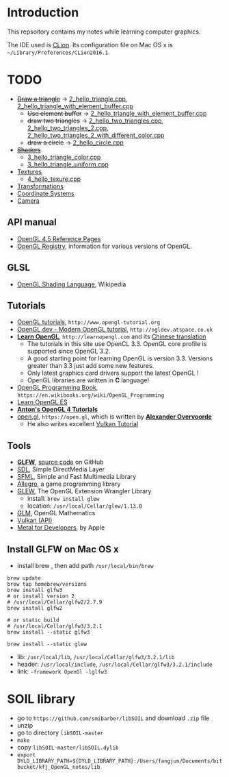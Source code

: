 # Introduction
 This repsoitory contains my notes while learning computer graphics.

 The IDE used is [CLion][1]. Its configuration file on Mac OS x is `~/Library/Preferences/CLion2016.1`.


# TODO
 - ~~[Draw a triangle][19]~~ -> [2_hello_triangle.cpp][21], [2_hello_triangle_with_element_buffer.cpp][25]
   - ~~Use element buffer~~ -> [2_hello_triangle_with_element_buffer.cpp][22]
   - ~~draw two triangles~~ -> [2_hello_two_triangles.cpp][26], [2_hello_two_triangles_2.cpp][27], [2_hello_two_triangles_2_with_different_color.cpp][28]
   - ~~draw a circle~~ -> [2_hello_circle.cpp][24]
 - ~~[Shaders][29]~~
    - [3_hello_triangle_color.cpp][34]
    - [3_hello_triangle_uniform.cpp][35]
 - [Textures][30]
    - [4_hello_texure.cpp][39]
 - [Transformations][31]
 - [Coordinate Systems][32]
 - [Camera][33]



## API manual
 - [OpenGL 4.5 Reference Pages][6]
 - [OpenGL Registry][8], information for various versions of OpenGL.

## GLSL
 - [OpenGL Shading Language][20], Wikipedia

## Tutorials
 - [OpenGL tutorials][2], `http://www.opengl-tutorial.org`
 - [OpenGL dev - Modern OpenGL tutorial][3], `http://ogldev.atspace.co.uk`
 - [**Learn OpenGL**][4], `http://learnopengl.com` and its [Chinese translation][9]
    - The tutorials in this site use OpenCL 3.3. OpenGL core profile is supported since OpenGL 3.2.
    - A good starting point for learning OpenGL is version 3.3. Versions greater than 3.3 just add
    some new features.
    - Only latest graphics card drivers support the latest OpenGL !
    - OpenGL libraries are written in **C** language!
 - [OpenGL Programming Book][5], `https://en.wikibooks.org/wiki/OpenGL_Programming`
 - [Learn OpenGL ES][7]
 - [**Anton's OpenGL 4 Tutorials**][23]
 - [open.gl][36], `https://open.gl`, which is written by [**Alexander Overvoorde**][37]
    - He also writes excellent [Vulkan Tutorial][38]


## Tools
 - [**GLFW**][10], [source code][14] on GitHub
 - [SDL][11], Simple DirectMedia Layer
 - [SFML][12], Simple and Fast Multimedia Library
 - [Allegro][13], a game programming library
 - [GLEW][15], The OpenGL Extension Wrangler Library
    - install: `brew install glew`
    - location: `/usr/local/Cellar/glew/1.13.0`
 - [GLM][16], OpenGL Mathematics
 - [Vulkan (API)][17]
 - [Metal for Developers][18], by Apple

## Install GLFW on Mac OS x
 - install brew , then add path `/usr/local/bin/brew`

```
brew update
brew tap homebrew/versions
brew install glfw3
# or install version 2
# /usr/local/Cellar/glfw2/2.7.9
brew install glfw2

# or static build
# /usr/local/Cellar/glfw3/3.2.1
brew install --static glfw3

brew install --static glew
```

 - lib: `/usr/local/lib`, `/usr/local/Cellar/glfw3/3.2.1/lib`
 - header: `/usr/local/include`, `/usr/local/Cellar/glfw3/3.2.1/include`
 - link: `-framework OpenGl -lglfw3`


# SOIL library
 - go to `https://github.com/smibarber/libSOIL` and download `.zip` file
 - unzip
 - go to directory `libSOIL-master`
 - `make`
 - copy `libSOIL-master/libSOIL.dylib`
 - `export DYLD_LIBRARY_PATH=${DYLD_LIBRARY_PATH}:/Users/fangjun/Documents/bitbucket/kfj_OpenGL_notes/lib`




[39]: https://github.com/csukuangfj/kfj_OpenGL_notes/blob/master/src/4_hello_texure.cpp
[38]: https://vulkan-tutorial.com
[37]: https://while.io
[36]: https://open.gl
[35]: https://github.com/csukuangfj/kfj_OpenGL_notes/blob/master/src/3_hello_triangle_uniform.cpp
[34]: https://github.com/csukuangfj/kfj_OpenGL_notes/blob/master/src/3_hello_triangle_color.cpp
[33]: http://learnopengl.com/#!Getting-started/Camera
[32]: http://learnopengl.com/#!Getting-started/Coordinate-Systems
[31]: http://learnopengl.com/#!Getting-started/Transformations
[30]: http://learnopengl.com/#!Getting-started/Textures
[29]: http://learnopengl.com/#!Getting-started/Shaders
[28]: https://github.com/csukuangfj/kfj_OpenGL_notes/blob/master/src/2_hello_two_triangles_2_with_different_color.cpp
[27]: https://github.com/csukuangfj/kfj_OpenGL_notes/blob/master/src/2_hello_two_triangles_2.cpp
[26]: https://github.com/csukuangfj/kfj_OpenGL_notes/blob/master/src/2_hello_two_triangles.cpp
[25]: https://github.com/csukuangfj/kfj_OpenGL_notes/blob/master/src/2_hello_triangle_with_element_buffer.cpp
[24]: https://github.com/csukuangfj/kfj_OpenGL_notes/blob/master/src/2_hello_circle.cpp
[23]: http://antongerdelan.net/opengl/index.html
[22]: https://github.com/csukuangfj/kfj_OpenGL_notes/blob/master/src/2_hello_triangle_with_element_buffer.cpp
[21]: https://github.com/csukuangfj/kfj_OpenGL_notes/blob/master/src/2_hello_triangle.cpp
[20]: https://en.wikipedia.org/wiki/OpenGL_Shading_Language
[19]: http://learnopengl.com/#!Getting-started/Hello-Triangle
[18]: https://developer.apple.com/metal/
[17]: https://en.wikipedia.org/wiki/Vulkan_(API)
[16]: https://github.com/g-truc/glm
[15]: http://glew.sourceforge.net
[14]: https://github.com/glfw/glfw
[13]: http://liballeg.org/index.html
[12]: http://www.sfml-dev.org
[11]: http://www.libsdl.org/index.php
[10]: http://www.glfw.org
[9]: https://learnopengl-cn.github.io
[8]: https://www.opengl.org/registry/
[7]: http://www.learnopengles.com
[6]: https://www.opengl.org/sdk/docs/man/
[5]: https://en.wikibooks.org/wiki/OpenGL_Programming
[4]: http://learnopengl.com
[3]: http://ogldev.atspace.co.uk
[2]: http://www.opengl-tutorial.org
[1]: https://www.jetbrains.com/clion/
